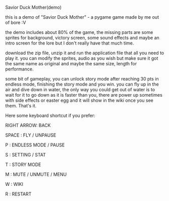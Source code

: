 ﻿Savior Duck Mother(demo)

this is a demo of "Savior Duck Mother" - a pygame game made by me out of bore :V

the demo includes about 80% of the game, the missing parts are some sprites for background, victory screen, 
some sound effects and maybe an intro screen for the lore but I don't really have that much time.

download the zip file, unzip it and run the application file that all you need to play it. 
you can modify the sprites, audio as you wish but make sure it got the same name as original and maybe the same size, length for performance.

some bit of gameplay, you can unlock story mode after reaching 30 pts in endless mode, finishing the story mode and you win. 
you can fly up in the air and dive down in water, the only way you could get out of water is to wait for it to go down as it is faster than you, 
there are power up sometimes with side effects or easter egg and it will show in the wiki once you see them. That's it.

Here some keyboard shortcut if you prefer:

RIGHT ARROW: BACK

SPACE      : FLY / UNPAUSE

P          : ENDLESS MODE / PAUSE 

S          : SETTING / STAT

T          : STORY MODE

M          : MUTE / UNMUTE / MENU

W          : WIKI

R          : RESTART
